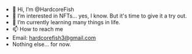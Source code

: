 - 👋 Hi, I’m @HardcoreFish
- 👀 I’m interested in NFTs... yes, I know. But it's time to give it a try out.
- 🌱 I’m currently learning many things in life.
- 📫 How to reach me
- Email: hardcorefish3@gmail.com
- Nothing else... for now.
